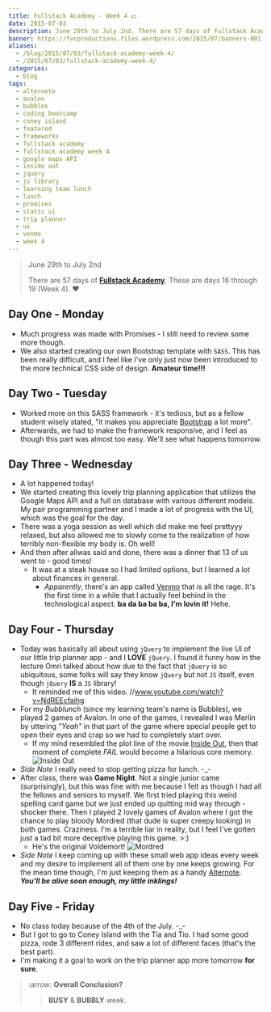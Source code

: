 ```yaml
---
title: Fullstack Academy - Week 4 💵
date: 2015-07-03
description: June 29th to July 2nd. There are 57 days of Fullstack Academy. These are days 16 through 19 Week 4.
banner: https://fvcproductions.files.wordpress.com/2015/07/banners-001.jpg
aliases:
  - /blog/2015/07/03/fullstack-academy-week-4/
  - /2015/07/03/fullstack-academy-week-4/
categories:
  - blog
tags:
  - alternote
  - avalon
  - bubbles
  - coding bootcamp
  - coney island
  - featured
  - frameworks
  - fullstack academy
  - fullstack academy week 4
  - google maps API
  - inside out
  - jquery
  - js library
  - learning team lunch
  - lunch
  - promises
  - static ui
  - trip planner
  - ui
  - venmo
  - week 4
---
```


> June 29th to July 2nd
>
> There are 57 days of [**Fullstack Academy**](//www.fullstackacademy.com 'Fullstack Academy'). These are days 16 through 19 (Week 4). ❤️

## Day One - Monday

* Much progress was made with Promises - I still need to review some more though.
* We also started creating our own Bootstrap template with `SASS`. This has been really difficult, and I feel like I've only just now been introduced to the more technical CSS side of design. **Amateur time!!!**

## Day Two - Tuesday

* Worked more on this SASS framework - it's tedious, but as a fellow student wisely stated, "it makes you appreciate [Bootstrap](//getbootstrap.com/) a lot more".
* Afterwards, we had to make the framework responsive, and I feel as though this part was almost too easy. We'll see what happens tomorrow.

## Day Three - Wednesday

* A lot happened today!
* We started creating this lovely trip planning application that utilizes the Google Maps API and a full on database with various different models. My pair programming partner and I made a lot of progress with the UI, which was the goal for the day.
* There was a yoga session as well which did make me feel prettyyy relaxed, but also allowed me to slowly come to the realization of how terribly non-flexible my body is. Oh well!
* And then after allwas said and done, there was a dinner that 13 of us went to - good times!
  * It was at a steak house so I had limited options, but I learned a lot about finances in general.
    * _Apparently_, there's an app called [Venmo](//venmo.com/ 'Venmo') that is all the rage. It's the first time in a while that I actually feel behind in the technological aspect. **ba da ba ba ba, I'm lovin it!** Hehe.

## Day Four - Thursday

* Today was basically all about using `jQuery` to implement the live UI of our little trip planner app - and I **LOVE** `jQuery`. I found it funny how in the lecture Omri talked about how due to the fact that `jQuery` is so ubiquitous, some folks will say they know `jQuery` but not `JS` itself, even though `jQuery` **IS** a `JS` library!
  * It reminded me of this video. //www.youtube.com/watch?v=NdREEcfaihg
* For my _Bubblunch_ (since my learning team's name is Bubbles), we played 2 games of Avalon. In one of the games, I revealed I was Merlin by uttering _"Yeah"_ in that part of the game where special people get to open their eyes and crap so we had to completely start over.
  * If my mind resembled the plot line of the movie [Inside Out](//www.rottentomatoes.com/m/inside_out_2015/ 'Inside Out'), then that moment of complete _FAIL_ would become a hilarious core memory. ![Inside Out](//fvcproductions.files.wordpress.com/2015/07/32cea-inside2bout2bpixar2bpost2b2.png)
* _Side Note_ I really need to stop getting pizza for lunch. -\_-
* After class, there was **Game Night**. Not a single junior came (surprisingly), but this was fine with me because I felt as though I had all the fellows and seniors to myself. We first tried playing this weird spelling card game but we just ended up quitting mid way through - shocker there. Then I played 2 lovely games of Avalon where I got the chance to play bloody Mordred (that dude is super creepy looking) in both games. Craziness. I'm a terrible liar in reality, but I feel I've gotten just a tad bit more deceptive playing this game. &gt;:)
  * He's the original Voldemort! ![Mordred](//i137.photobucket.com/albums/q231/ivycrowned/Avalon/mordred.jpg)
* _Side Note_ I keep coming up with these small web app ideas every week and my desire to implement all of them one by one keeps growing. For the mean time though, I'm just keeping them as a handy [Alternote](//alternoteapp.com/ 'Alternote'). **_You'll be alive soon enough, my little inklings!_**

## Day Five - Friday

* No class today because of the 4th of the July. -\_-
* But I got to go to Coney Island with the Tia and Tio. I had some good pizza, rode 3 different rides, and saw a lot of different faces (that's the best part).
* I'm making it a goal to work on the trip planner app more tomorrow **for sure**.

> :arrow: **Overall Conclusion?**
>
> > **BUSY** & **BUBBLY** week.

